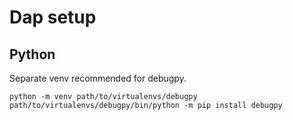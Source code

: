 # Dap setup

## Python

Separate venv recommended for debugpy.

```
python -m venv path/to/virtualenvs/debugpy
path/to/virtualenvs/debugpy/bin/python -m pip install debugpy
```
